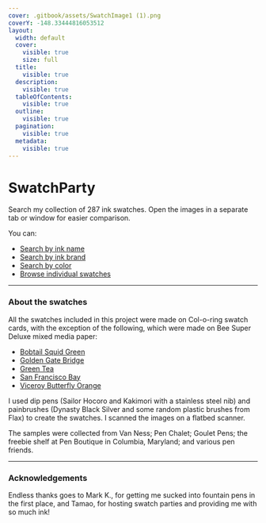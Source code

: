 ```yaml
---
cover: .gitbook/assets/SwatchImage1 (1).png
coverY: -148.33444816053512
layout:
  width: default
  cover:
    visible: true
    size: full
  title:
    visible: true
  description:
    visible: true
  tableOfContents:
    visible: true
  outline:
    visible: true
  pagination:
    visible: true
  metadata:
    visible: true
---
```


# SwatchParty

Search my collection of 287 ink swatches. Open the images in a separate tab or window for easier comparison.

You can:

* [Search by ink name](searchbyinkname.md)
* [Search by ink brand](searchbyinkbrand.md)
* [Search by color](searchbycolorcategory.md)
* [Browse individual swatches](browse-swatches/)

***

### About the swatches

All the swatches included in this project were made on Col-o-ring swatch cards, with the exception of the following, which were made on Bee Super Deluxe mixed media paper:

* [Bobtail Squid Green](https://github.com/feedbackfromalex/SwatchParty/blob/main/SearchSwatches/133.png)
* [Golden Gate Bridge](https://github.com/feedbackfromalex/SwatchParty/blob/main/SearchSwatches/55.png)
* [Green Tea](https://github.com/feedbackfromalex/SwatchParty/blob/main/SearchSwatches/132.png)
* [San Francisco Bay](https://github.com/feedbackfromalex/SwatchParty/blob/main/SearchSwatches/167.png)
* [Viceroy Butterfly Orange](https://github.com/feedbackfromalex/SwatchParty/blob/main/SearchSwatches/64.png)

I used dip pens (Sailor Hocoro and Kakimori with a stainless steel nib) and painbrushes (Dynasty Black Silver and some random plastic brushes from Flax) to create the swatches. I scanned the images on a flatbed scanner.

The samples were collected from Van Ness; Pen Chalet; Goulet Pens; the freebie shelf at Pen Boutique in Columbia, Maryland; and various pen friends.

***

### Acknowledgements

Endless thanks goes to Mark K., for getting me sucked into fountain pens in the first place, and Tamao, for hosting swatch parties and providing me with so much ink!
